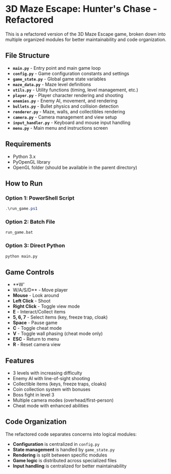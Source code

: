 # 3D Maze Escape: Hunter's Chase - Refactored

This is a refactored version of the 3D Maze Escape game, broken down into multiple organized modules for better maintainability and code organization.

## File Structure

- **`main.py`** - Entry point and main game loop
- **`config.py`** - Game configuration constants and settings
- **`game_state.py`** - Global game state variables
- **`maze_data.py`** - Maze level definitions
- **`utils.py`** - Utility functions (timing, level management, etc.)
- **`player.py`** - Player character rendering and shooting
- **`enemies.py`** - Enemy AI, movement, and rendering
- **`bullets.py`** - Bullet physics and collision detection
- **`renderer.py`** - Maze, walls, and collectibles rendering
- **`camera.py`** - Camera management and view setup
- **`input_handler.py`** - Keyboard and mouse input handling
- **`menu.py`** - Main menu and instructions screen

## Requirements

- Python 3.x
- PyOpenGL library
- OpenGL folder (should be available in the parent directory)

## How to Run

### Option 1: PowerShell Script
```powershell
.\run_game.ps1
```

### Option 2: Batch File
```cmd
run_game.bat
```

### Option 3: Direct Python
```cmd
python main.py
```

## Game Controls

- **W'
- W/A/S/D** - Move player
- **Mouse** - Look around
- **Left Click** - Shoot
- **Right Click** - Toggle view mode
- **E** - Interact/Collect items
- **5, 6, 7** - Select items (key, freeze trap, cloak)
- **Space** - Pause game
- **C** - Toggle cheat mode
- **V** - Toggle wall phasing (cheat mode only)
- **ESC** - Return to menu
- **R** - Reset camera view

## Features

- 3 levels with increasing difficulty
- Enemy AI with line-of-sight shooting
- Collectible items (keys, freeze traps, cloaks)
- Coin collection system with bonuses
- Boss fight in level 3
- Multiple camera modes (overhead/first-person)
- Cheat mode with enhanced abilities

## Code Organization

The refactored code separates concerns into logical modules:
- **Configuration** is centralized in `config.py`
- **State management** is handled by `game_state.py`
- **Rendering** is split between specific modules
- **Game logic** is distributed across specialized files
- **Input handling** is centralized for better maintainability


